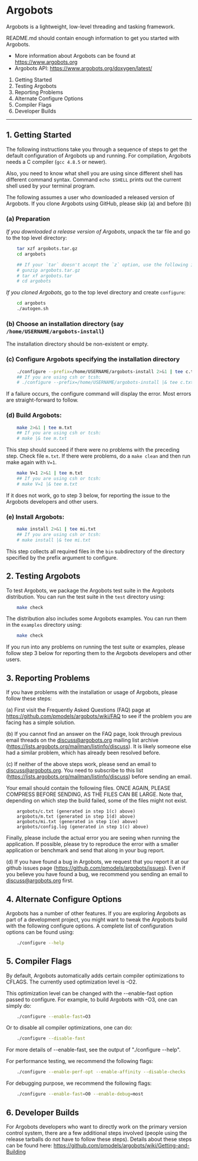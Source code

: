 # Argobots

Argobots is a lightweight, low-level threading and tasking framework.

README.md should contain enough information to get you started with Argobots.

- More information about Argobots can be found at https://www.argobots.org
- Argobots API: https://www.argobots.org/doxygen/latest/

1. Getting Started
2. Testing Argobots
3. Reporting Problems
4. Alternate Configure Options
5. Compiler Flags
6. Developer Builds

-------------------------------------------------------------------------------

## 1. Getting Started

The following instructions take you through a sequence of steps to get the
default configuration of Argobots up and running.  For compilation, Argobots
needs a C compiler (`gcc 4.8.5` or newer).

Also, you need to know what shell you are using since different shell has
different command syntax.  Command `echo $SHELL` prints out the current shell
used by your terminal program.

The following assumes a user who downloaded a released version of Argobots.  If
you clone Argobots using GitHub, please skip (a) and before (b)

### (a) Preparation

*If you downloaded a release version of Argobots*, unpack the tar file and go to
the top level directory:

```sh
    tar xzf argobots.tar.gz
    cd argobots

    ## If your `tar` doesn't accept the `z` option, use the following instead
    # gunzip argobots.tar.gz
    # tar xf argobots.tar
    # cd argobots
```

*If you cloned Argobots*, go to the top level directory and create `configure`:

```sh
    cd argobots
    ./autogen.sh
```

### (b) Choose an installation directory (say `/home/USERNAME/argobots-install`)

The installation directory should be non-existent or empty.

### (c) Configure Argobots specifying the installation directory

```sh
    ./configure --prefix=/home/USERNAME/argobots-install 2>&1 | tee c.txt
    ## If you are using csh or tcsh:
    # ./configure --prefix=/home/USERNAME/argobots-install |& tee c.txt
```

If a failure occurs, the configure command will display the error.  Most errors
are straight-forward to follow.

### (d) Build Argobots:

```sh
    make 2>&1 | tee m.txt
    ## If you are using csh or tcsh:
    # make |& tee m.txt
```

This step should succeed if there were no problems with the preceding step.
Check file `m.txt`.  If there were problems, do a `make clean` and then run
make again with `V=1`.

```sh
    make V=1 2>&1 | tee m.txt
    ## If you are using csh or tcsh:
    # make V=1 |& tee m.txt
```

If it does not work, go to step 3 below, for reporting the issue to the Argobots
developers and other users.

### (e) Install Argobots:

```sh
    make install 2>&1 | tee mi.txt
    ## If you are using csh or tcsh:
    # make install |& tee mi.txt
```

This step collects all required files in the `bin` subdirectory of the directory
specified by the prefix argument to configure.

## 2. Testing Argobots

To test Argobots, we package the Argobots test suite in the Argobots
distribution.  You can run the test suite in the `test` directory using:

```sh
    make check
```

The distribution also includes some Argobots examples.  You can run them in the
`examples` directory using:

```sh
    make check
```

If you run into any problems on running the test suite or examples, please
follow step 3 below for reporting them to the Argobots developers and other
users.

## 3. Reporting Problems

If you have problems with the installation or usage of Argobots, please follow
these steps:

(a) First visit the Frequently Asked Questions (FAQ) page at
https://github.com/pmodels/argobots/wiki/FAQ
to see if the problem you are facing has a simple solution.

(b) If you cannot find an answer on the FAQ page, look through previous email
threads on the discuss@argobots.org mailing list archive
(https://lists.argobots.org/mailman/listinfo/discuss).  It is likely someone
else had a similar problem, which has already been resolved before.

(c) If neither of the above steps work, please send an email to
discuss@argobots.org.  You need to subscribe to this list
(https://lists.argobots.org/mailman/listinfo/discuss) before sending an email.

Your email should contain the following files.  ONCE AGAIN, PLEASE COMPRESS
BEFORE SENDING, AS THE FILES CAN BE LARGE.  Note that, depending on which step
the build failed, some of the files might not exist.

```
    argobots/c.txt (generated in step 1(c) above)
    argobots/m.txt (generated in step 1(d) above)
    argobots/mi.txt (generated in step 1(e) above)
    argobots/config.log (generated in step 1(c) above)
```

Finally, please include the actual error you are seeing when running the
application.  If possible, please try to reproduce the error with a smaller
application or benchmark and send that along in your bug report.

(d) If you have found a bug in Argobots, we request that you report it at our
github issues page (https://github.com/pmodels/argobots/issues).  Even if you
believe you have found a bug, we recommend you sending an email to
discuss@argobots.org first.

## 4. Alternate Configure Options

Argobots has a number of other features.  If you are exploring Argobots as part
of a development project, you might want to tweak the Argobots build with the
following configure options.  A complete list of configuration options can be
found using:

```sh
    ./configure --help
```

## 5. Compiler Flags

By default, Argobots automatically adds certain compiler optimizations to
CFLAGS.  The currently used optimization level is -O2.

This optimization level can be changed with the --enable-fast option passed to
configure.  For example, to build Argobots with -O3, one can simply do:

```sh
    ./configure --enable-fast=O3
```

Or to disable all compiler optimizations, one can do:

```sh
    ./configure --disable-fast
```

For more details of --enable-fast, see the output of "./configure --help".

For performance testing, we recommend the following flags:

```sh
    ./configure --enable-perf-opt --enable-affinity --disable-checks
```

For debugging purpose, we recommend the following flags:
```sh
    ./configure --enable-fast=O0 --enable-debug=most
```

## 6. Developer Builds

For Argobots developers who want to directly work on the primary version control
system, there are a few additional steps involved (people using the release
tarballs do not have to follow these steps).  Details about these steps can be
found here: https://github.com/pmodels/argobots/wiki/Getting-and-Building

